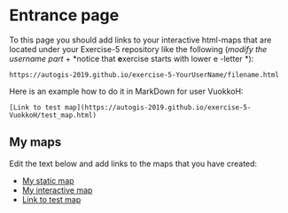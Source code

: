 # Entrance page

To this page you should add links to your interactive html-maps that are located under your Exercise-5 repository like the following (*modify the username part* + *notice that **e**xercise starts with lower e -letter *):

 `https://autogis-2019.github.io/exercise-5-YourUserName/filename.html`

Here is an example how to do it in MarkDown for user VuokkoH:

```
[Link to test map](https://autogis-2019.github.io/exercise-5-VuokkoH/test_map.html)
```

## My maps

Edit the text below and add links to the maps that you have created:

 - [My static map](https://github.com/da-rocket/Exercise-5/blob/main/docs/static_map.png)
 - [My interactive map](https://github.com/da-rocket/Exercise-5/blob/main/docs/interactive_map_employment_rate.html)
 - [Link to test map](https://autogis-2018.github.io/exercise-5-VuokkoH/test_map.html)

